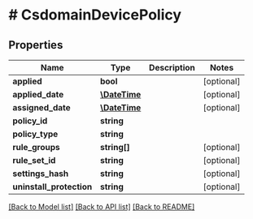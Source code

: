 # # CsdomainDevicePolicy

## Properties

Name | Type | Description | Notes
------------ | ------------- | ------------- | -------------
**applied** | **bool** |  | [optional]
**applied_date** | [**\DateTime**](\DateTime.md) |  | [optional]
**assigned_date** | [**\DateTime**](\DateTime.md) |  | [optional]
**policy_id** | **string** |  |
**policy_type** | **string** |  |
**rule_groups** | **string[]** |  | [optional]
**rule_set_id** | **string** |  | [optional]
**settings_hash** | **string** |  | [optional]
**uninstall_protection** | **string** |  | [optional]

[[Back to Model list]](../../README.md#models) [[Back to API list]](../../README.md#endpoints) [[Back to README]](../../README.md)
